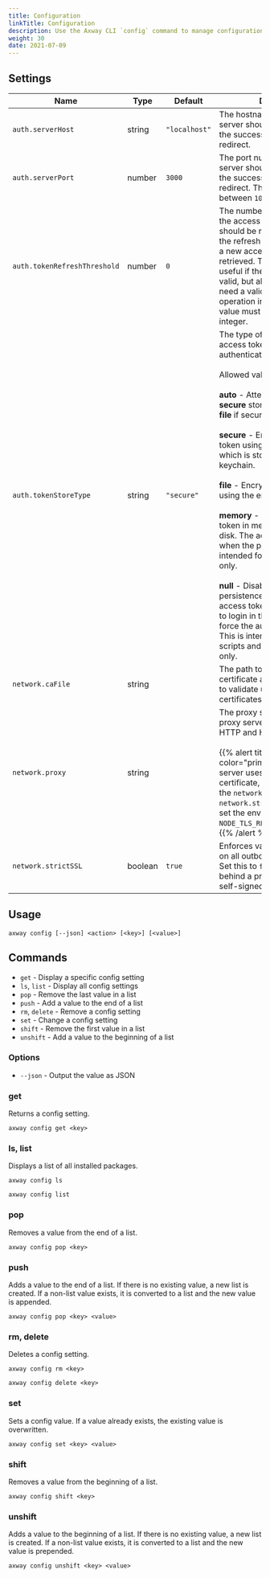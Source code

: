 ```yaml
---
title: Configuration
linkTitle: Configuration
description: Use the Axway CLI `config` command to manage configuration values.
weight: 30
date: 2021-07-09
---
```


## Settings

| Name | Type | Default | Description |
| --- | --- | --- | --- |
| `auth.serverHost` | string | `"localhost"` | The hostname the local web server should listen on and await the successful login browser redirect. |
| `auth.serverPort` | number | `3000` | The port number the local web server should listen on and await the successful login browser redirect. The value must be between `1024` and `65535`. |
| `auth.tokenRefreshThreshold` | number | `0` | The number of seconds before the access token expires and should be refreshed. As long as the refresh token is not expired, a new access token can be retrieved. This setting is only useful if the access token is still valid, but almost expired and you need a valid access token for an operation in the near future. The value must be a non-negative integer. |
| `auth.tokenStoreType` | string | `"secure"` | The type of store to persist the access token after authenticating.<br /><br />Allowed values:<br /><br />**auto** - Attempts to use the **secure** store, but falls back to **file** if secure store is unavailable.<br /><br />**secure** - Encrypts the access token using a generated key which is stored in the system's keychain.<br /><br />**file** - Encrypts the access token using the embedded key.<br /><br />**memory** - Stores the access token in memory instead of on disk. The access tokens are lost when the process exits. This is intended for testing purposes only.<br /><br />**null** - Disables all forms of token persistence and only returns the access token. Subsequent calls to login in the same process will force the authentication flow. This is intended for migration scripts and testing purposes only. |
| `network.caFile` | string |  | The path to a PEM formatted certificate authority bundle used to validate untrusted SSL certificates. |
| `network.proxy` | string |  | The proxy server URL. This proxy server is used for both HTTP and HTTPS requests.<br /><br />{{% alert title="Note" color="primary" %}}If the proxy server uses a self-signed certificate, you must specify the `network.caFile`, set `network.strictSSL` to `false`, or set the environment variable `NODE_TLS_REJECT_UNAUTHORIZED=0`.{{% /alert %}} |
| `network.strictSSL` | boolean | `true` | Enforces valid TLS certificates on all outbound HTTPS requests. Set this to `false` if you are behind a proxy server with a self-signed certificate. |

## Usage

```
axway config [--json] <action> [<key>] [<value>]
```

## Commands

* `get` - Display a specific config setting
* `ls`, `list` - Display all config settings
* `pop` - Remove the last value in a list
* `push` - Add a value to the end of a list
* `rm`, `delete` - Remove a config setting
* `set` - Change a config setting
* `shift` - Remove the first value in a list
* `unshift` - Add a value to the beginning of a list

### Options

* `--json` - Output the value as JSON

### get

Returns a config setting.

```
axway config get <key>
```

### ls, list

Displays a list of all installed packages.

```
axway config ls

axway config list
```

### pop

Removes a value from the end of a list.

```
axway config pop <key>
```

### push

Adds a value to the end of a list. If there is no existing value, a new list is created. If a non-list value exists, it is converted to a list and the new value is appended.

```
axway config pop <key> <value>
```

### rm, delete

Deletes a config setting.

```
axway config rm <key>

axway config delete <key>
```

### set

Sets a config value. If a value already exists, the existing value is overwritten.

```
axway config set <key> <value>
```

### shift

Removes a value from the beginning of a list.

```
axway config shift <key>
```

### unshift

Adds a value to the beginning of a list. If there is no existing value, a new list is created. If a non-list value exists, it is converted to a list and the new value is prepended.

```
axway config unshift <key> <value>
```
